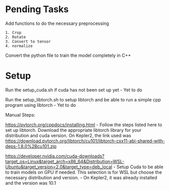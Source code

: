 # Pending Tasks

Add functions to do the necessary preprocessing 

```
1. Crop
2. Rotate
3. Convert to tensor
4. normalize
```

Convert the python file to train the model completely in C++

# Setup

Run the setup_cuda.sh if cuda has not been set up yet - Yet to do

Run the setup_libtorch.sh to setup libtorch and be able to run a simple cpp program using libtorch - Yet to do

Manual Steps:

<https://pytorch.org/cppdocs/installing.html> - Follow the steps listed here to set up libtorch. Download the appropriate libtorch library for your distribution and cuda version. On Kepler2, the link used was https://download.pytorch.org/libtorch/cu101/libtorch-cxx11-abi-shared-with-deps-1.8.0%2Bcu101.zip

<https://developer.nvidia.com/cuda-downloads?target_os=Linux&target_arch=x86_64&Distribution=WSL-Ubuntu&target_version=2.0&target_type=deb_local> - Setup Cuda to be able to train models on GPU if needed. This selection is for WSL but choose the necessary distribution and version. - On Kepler2, it was already installed and the version was 10.1
